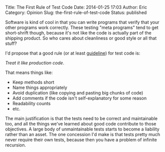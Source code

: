 Title: The First Rule of Test Code
Date: 2014-01-25 17:03
Author: Eric
Category: Opinion
Slug: the-first-rule-of-test-code
Status: published

Software is kind of cool in that you can write programs that verify that
your other programs work correctly. These testing "meta programs" tend
to get short-shrift though, because it's not like the code is actually
part of the shipping product. So who cares about cleanliness or good
style or all that stuff?

I'd propose that a good rule (or at least
[guideline](https://www.youtube.com/watch?v=jl0hMfqNQ-g)) for test code
is:

*Treat it like production code*.

That means things like:

-   Keep methods short
-   Name things appropriately
-   Avoid duplication (like copying and pasting big chunks of code)
-   Add comments if the code isn't self-explanatory for some reason
-   Readability counts
-   etc.

The main justification is that the tests need to be correct and
maintainable too, and all the things we've learned about good code
contribute to those objectives. A large body of unmaintainable tests
starts to become a liability rather than an asset. The one concession
I'd make is that tests pretty much never require their own tests,
because then you have a problem of infinite recursion.
